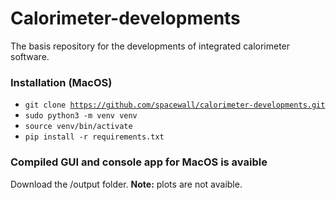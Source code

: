 # Calorimeter-developments
The basis repository for the developments of integrated calorimeter software.

### Installation (MacOS)

* <code>git clone https://github.com/spacewall/calorimeter-developments.git</code>
* <code>sudo python3 -m venv venv</code>
* <code>source venv/bin/activate</code>
* <code>pip install -r requirements.txt</code>

### Compiled GUI and console app for MacOS is avaible 

Download the /output folder. **Note:** plots are not avaible.